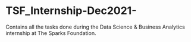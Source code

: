# TSF_Internship-Dec2021-

Contains all the tasks done during the Data Science & Business Analytics internship at The Sparks Foundation.
